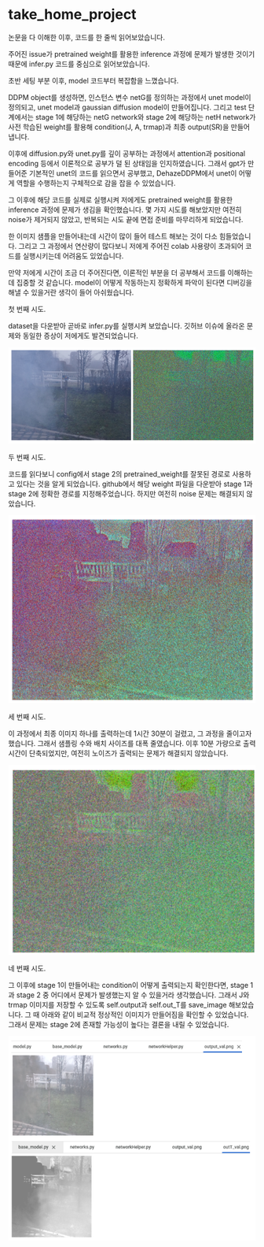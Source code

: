 # take_home_project

논문을 다 이해한 이후, 코드를 한 줄씩 읽어보았습니다. 

주어진 issue가 pretrained weight를 활용한 inference 과정에 문제가 발생한 것이기 때문에 infer.py 코드를 중심으로 읽어보았습니다.

초반 세팅 부분 이후, model 코드부터 복잡함을 느꼈습니다. 

DDPM object를 생성하면, 인스턴스 변수 netG를 정의하는 과정에서 unet model이 정의되고, unet model과 gaussian diffusion model이 만들어집니다.
그리고 test 단계에서는 stage 1에 해당하는 netG network와 stage 2에 해당하는 netH network가 사전 학습된 weight를 활용해 condition(J, A, trmap)과 최종 output(SR)을 만들어냅니다.

이후에 diffusion.py와 unet.py를 깊이 공부하는 과정에서 attention과 positional encoding 등에서 이론적으로 공부가 덜 된 상태임을 인지하였습니다. 그래서 gpt가 만들어준 기본적인 unet의 코드를 읽으면서 공부했고, DehazeDDPM에서 unet이 어떻게 역할을 수행하는지 구체적으로 감을 잡을 수 있었습니다.


그 이후에 해당 코드를 실제로 실행시켜 저에게도 pretrained weight를 활용한 inference 과정에 문제가 생김을 확인했습니다. 몇 가지 시도를 해보았지만 여전히 noise가 제거되지 않았고, 반복되는 시도 끝에 면접 준비를 마무리하게 되었습니다.

한 이미지 샘플을 만들어내는데 시간이 많이 들어 테스트 해보는 것이 다소 힘들었습니다. 그리고 그 과정에서 연산량이 많다보니 저에게 주어진 colab 사용량이 초과되어 코드를 실행시키는데 어려움도 있었습니다.

만약 저에게 시간이 조금 더 주어진다면, 이론적인 부분을 더 공부해서 코드를 이해하는데 집중할 것 같습니다. model이 어떻게 작동하는지 정확하게 파악이 된다면 디버깅을 해낼 수 있을거란 생각이 들어 아쉬웠습니다.




첫 번째 시도.

dataset을 다운받아 곧바로 infer.py를 실행시켜 보았습니다.
깃허브 이슈에 올라온 문제와 동일한 증상이 저에게도 발견되었습니다.

![try_1](https://github.com/juni1119/take_home_project/raw/main/try_1.png)

두 번째 시도.

코드를 읽다보니 config에서 stage 2의 pretrained_weight를 잘못된 경로로 사용하고 있다는 것을 알게 되었습니다. github에서 해당 weight 파일을 다운받아 stage 1과 stage 2에 정확한 경로를 지정해주었습니다. 하지만 여전히 noise 문제는 해결되지 않았습니다.

![try_1](https://github.com/juni1119/take_home_project/raw/main/try_2.png)

세 번째 시도.

이 과정에서 최종 이미지 하나를 출력하는데 1시간 30분이 걸렸고, 그 과정을 줄이고자 했습니다. 그래서 샘플링 수와 배치 사이즈를 대폭 줄였습니다. 이후 10분 가량으로 출력 시간이 단축되었지만, 여전히 노이즈가 출력되는 문제가 해결되지 않았습니다.

![try_1](https://github.com/juni1119/take_home_project/raw/main/try_3.png)

네 번째 시도.

그 이후에 stage 1이 만들어내는 condition이 어떻게 출력되는지 확인한다면, stage 1과 stage 2 중 어디에서 문제가 발생했는지 알 수 있을거라 생각했습니다. 그래서 J와 trmap 이미지를 저장할 수 있도록 self.output과 self.out_T를 save_image 해보았습니다. 그 때 아래와 같이 비교적 정상적인 이미지가 만들어짐을 확인할 수 있었습니다. 그래서 문제는 stage 2에 존재할 가능성이 높다는 결론을 내릴 수 있었습니다.

![try_1](https://github.com/juni1119/take_home_project/raw/main/try_4.png)
